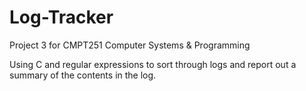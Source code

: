 # Log-Tracker
Project 3 for CMPT251 Computer Systems & Programming

Using C and regular expressions to sort through logs and report out a summary of the contents in the log.